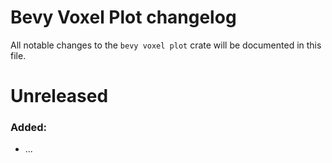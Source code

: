 # Bevy Voxel Plot changelog

All notable changes to the `bevy voxel plot` crate will be documented in this file.

# Unreleased

### Added:

* ...

